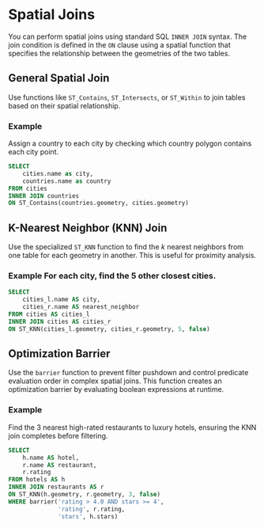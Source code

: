 <!---
  Licensed to the Apache Software Foundation (ASF) under one
  or more contributor license agreements.  See the NOTICE file
  distributed with this work for additional information
  regarding copyright ownership.  The ASF licenses this file
  to you under the Apache License, Version 2.0 (the
  "License"); you may not use this file except in compliance
  with the License.  You may obtain a copy of the License at

    http://www.apache.org/licenses/LICENSE-2.0

  Unless required by applicable law or agreed to in writing,
  software distributed under the License is distributed on an
  "AS IS" BASIS, WITHOUT WARRANTIES OR CONDITIONS OF ANY
  KIND, either express or implied.  See the License for the
  specific language governing permissions and limitations
  under the License.
-->

# Spatial Joins

You can perform spatial joins using standard SQL `INNER JOIN` syntax. The join condition is defined in the `ON` clause using a spatial function that specifies the relationship between the geometries of the two tables.

## General Spatial Join

Use functions like `ST_Contains`, `ST_Intersects`, or `ST_Within` to join tables based on their spatial relationship.

### Example

Assign a country to each city by checking which country polygon contains each city point.

```sql
SELECT
    cities.name as city,
    countries.name as country
FROM cities
INNER JOIN countries
ON ST_Contains(countries.geometry, cities.geometry)
```

## K-Nearest Neighbor (KNN) Join

Use the specialized `ST_KNN` function to find the *k* nearest neighbors from one table for each geometry in another. This is useful for proximity analysis.

### Example For each city, find the 5 other closest cities.

```sql
SELECT
    cities_l.name AS city,
    cities_r.name AS nearest_neighbor
FROM cities AS cities_l
INNER JOIN cities AS cities_r
ON ST_KNN(cities_l.geometry, cities_r.geometry, 5, false)
```

## Optimization Barrier

Use the `barrier` function to prevent filter pushdown and control predicate evaluation order in complex spatial joins. This function creates an optimization barrier by evaluating boolean expressions at runtime.

### Example

Find the 3 nearest high-rated restaurants to luxury hotels, ensuring the KNN join completes before filtering.

```sql
SELECT
    h.name AS hotel,
    r.name AS restaurant,
    r.rating
FROM hotels AS h
INNER JOIN restaurants AS r
ON ST_KNN(h.geometry, r.geometry, 3, false)
WHERE barrier('rating > 4.0 AND stars >= 4',
              'rating', r.rating,
              'stars', h.stars)
```
